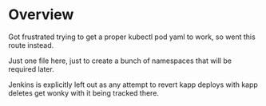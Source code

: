 # Overview

Got frustrated trying to get a proper kubectl pod yaml to work, so went this route instead.

Just one file here, just to create a bunch of namespaces that will be required later.

Jenkins is explicitly left out as any attempt to revert kapp deploys with kapp deletes get wonky with it being tracked there.
